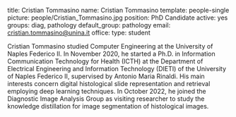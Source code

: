 title: Cristian Tommasino
name: Cristian Tommasino
template: people-single
picture: people/Cristian_Tommasino.jpg
position: PhD Candidate
active: yes
groups: diag, pathology
default_group: pathology
email: cristian.tommasino@unina.it
office: 
type: student

Cristian Tommasino studied Computer Engineering at the University of Naples Federico II. In November 2020, he started a Ph.D. in Information Communication Technology for Health (ICTH) at the Department of Electrical Engineering and Information Technology (DIETI) of the University of Naples Federico II, supervised by Antonio Maria Rinaldi. His main interests concern digital histological slide representation and retrieval employing deep learning techniques. In October 2022, he joined the Diagnostic Image Analysis Group as visiting researcher to study the knowledge distillation for image segmentation of histological images.